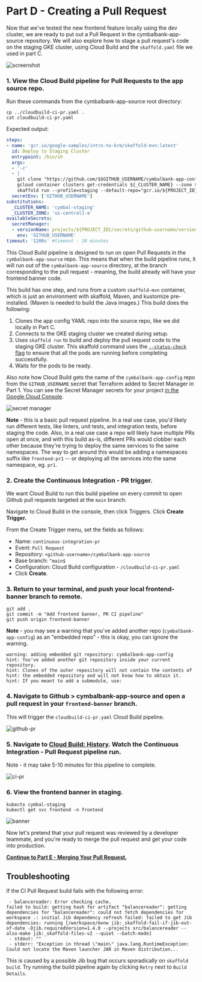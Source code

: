 # Part D - Creating a Pull Request 

Now that we've tested the new frontend feature locally using the dev cluster, we are ready to put out a Pull Request in the cymbalbank-app-source repository. We will also explore how to stage a pull request's code on the staging GKE cluster, using Cloud Build and the `skaffold.yaml` file we used in part C. 

![screenshot](screenshots/pull-request-ci.jpg)
 

### 1. **View the Cloud Build pipeline for Pull Requests to the app source repo**. 

Run these commands from the cymbalbank-app-source root directory: 

```
cp ../cloudbuild-ci-pr.yaml . 
cat cloudbuild-ci-pr.yaml
```

Expected output: 

```YAML
steps: 
- name: 'gcr.io/google-samples/intro-to-krm/skaffold-mvn:latest'
  id: Deploy to Staging Cluster 
  entrypoint: /bin/sh
  args:
  - '-c'
  - |
    git clone "https://github.com/$$GITHUB_USERNAME/cymbalbank-app-config"
    gcloud container clusters get-credentials ${_CLUSTER_NAME} --zone ${_CLUSTER_ZONE} --project ${PROJECT_ID} 
    skaffold run --profile=staging --default-repo="gcr.io/${PROJECT_ID}/cymbal-bank/${BRANCH_NAME}" --status-check --tail=false
  secretEnv: ['GITHUB_USERNAME']
substitutions:
  _CLUSTER_NAME: 'cymbal-staging'
  _CLUSTER_ZONE: 'us-central1-a'
availableSecrets:
  secretManager:
  - versionName: projects/${PROJECT_ID}/secrets/github-username/versions/1 
    env: 'GITHUB_USERNAME'
timeout: '1200s' #timeout - 20 minutes
```

This Cloud Build pipeline is designed to run on open Pull Requests in the `cymbalbank-app-source` repo. This means that when the build pipeline runs, it will run out of the `cymbalbank-app-source` directory, at the branch corresponding to the pull request - meaning, the build already will have your frontend banner code. 

This build has one step, and runs from a custom `skaffold-mvn` container, which is just an environment with skaffold, Maven, and kustomize pre-installed. (Maven is needed to build the Java images.) This build does the following: 

1. Clones the app config YAML repo into the source repo, like we did locally in Part C.
2. Connects to the GKE staging cluster we created during setup. 
3. Uses `skaffold run` to build and deploy the pull request code to the staging GKE cluster. This skaffold command uses the [`--status-check` flag](https://skaffold.dev/docs/workflows/ci-cd/) to ensure that all the pods are running before completing successfully.
4. Waits for the pods to be ready. 

Also note how Cloud Build gets the name of the `cymbalbank-app-config` repo from the `GITHUB_USERNAME` secret that Terraform added to Secret Manager in Part 1. You can see the Secret Manager secrets for your project [in the Google Cloud Console](https://console.cloud.google.com/security/secret-manager).  

![secret manager](screenshots/secret-manager.png)

**Note** - this is a basic pull request pipeline. In a real use case, you'd likely run different tests, like linters, unit tests, and integration tests, before staging the code. Also, in a real use case a repo will likely have multiple PRs open at once, and with this build as-is, different PRs would clobber each other because they're trying to deploy the same services to the same namespaces. The way to get around this would be adding a namespaces suffix like `frontend-pr1` -- or deploying all the services into the same namespace, eg. `pr1`.   

### 2. **Create the Continuous Integration - PR trigger.**

We want Cloud Build to run this build pipeline on every commit to open Github pull requests targeted at the `main` branch. 

Navigate to Cloud Build in the console, then click Triggers. Click **Create Trigger.** 

From the Create Trigger menu, set the fields as follows: 

- Name: `continuous-integration-pr` 
- Event: `Pull Request` 
- Repository: `<github-username>/cymbalbank-app-source` 
- Base branch: `^main$`  
- Configuration: Cloud Build configuration - `/cloudbuild-ci-pr.yaml` 
- Click **Create**. 

### 3. **Return to your terminal, and push your local frontend-banner branch to remote.**

```
git add .
git commit -m "Add frontend banner, PR CI pipeline" 
git push origin frontend-banner
```

**Note** - you may see a warning that you've added another repo (`cymbalbank-app-config`) as an "embedded repo" - this is okay, you can ignore the warning. 

```
warning: adding embedded git repository: cymbalbank-app-config
hint: You've added another git repository inside your current repository.
hint: Clones of the outer repository will not contain the contents of
hint: the embedded repository and will not know how to obtain it.
hint: If you meant to add a submodule, use:
```

### 4. **Navigate to Github > cymbalbank-app-source and open a pull request in your `frontend-banner` branch.** 

This will trigger the `cloudbuild-ci-pr.yaml` Cloud Build pipeline.  

![github-pr](screenshots/github-open-pr.png)

### 5. **Navigate to [Cloud Build: History](https://console.cloud.google.com/cloud-build/builds). Watch the Continuous Integration - Pull Request pipeline run.** 

Note - it may take 5-10 minutes for this pipeline to complete.

![ci-pr](screenshots/ci-pr-success.png)

### 6. **View the frontend banner in staging.**

```
kubectx cymbal-staging
kubectl get svc frontend -n frontend
```

![banner](screenshots/login-banner.png)

Now let's pretend that your pull request was reviewed by a developer teammate, and you're ready to merge the pull request and get your code into production.

**[Continue to Part E - Merging Your Pull Request.](partE-ci-main.md)** 

## Troubleshooting 

If the CI Pull Request build fails with the following error: 

```
 - balancereader: Error checking cache.
failed to build: getting hash for artifact "balancereader": getting dependencies for "balancereader": could not fetch dependencies for workspace .: initial Jib dependency refresh failed: failed to get Jib dependencies: running [/workspace/mvnw jib:_skaffold-fail-if-jib-out-of-date -Djib.requiredVersion=1.4.0 --projects src/balancereader --also-make jib:_skaffold-files-v2 --quiet --batch-mode]
 - stdout: ""
 - stderr: "Exception in thread \"main\" java.lang.RuntimeException: Could not locate the Maven launcher JAR in Maven distribution...
 ```

This is caused by a possible Jib bug that occurs sporadically on `skaffold build`. Try running the build pipeline again by clicking `Retry` next to `Build Details`. 